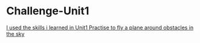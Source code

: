 # Challenge-Unit1
 [I used the skills i learned in Unit1 Practise to fly a plane around obstacles in the sky](https://drive.google.com/file/d/1JGrSPmBCAaQU_bC1UnP23gw-I7yGExm6/view?usp=sharing)
